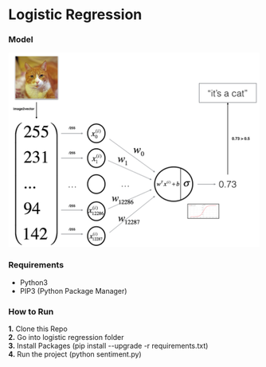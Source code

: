 # Logistic Regression

### Model
![Model](images/Model.png)

### Requirements
- Python3
- PIP3 (Python Package Manager)

### How to Run
**1.** Clone this Repo <br />
**2.** Go into logistic regression folder <br />
**3.** Install Packages (pip install --upgrade -r requirements.txt) <br />
**4.** Run the project (python sentiment.py) <br />
